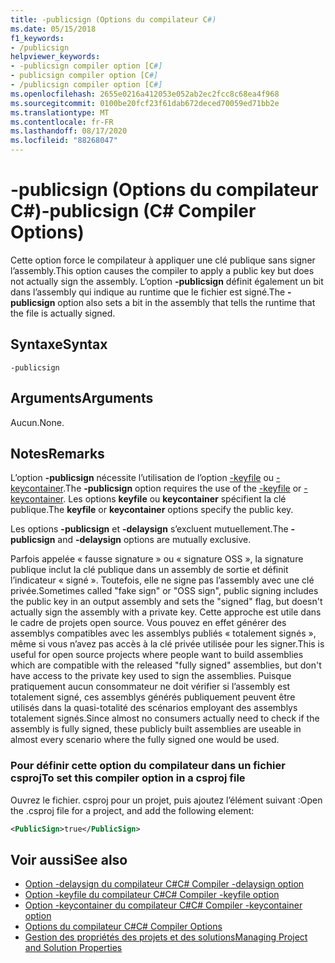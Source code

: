```yaml
---
title: -publicsign (Options du compilateur C#)
ms.date: 05/15/2018
f1_keywords:
- /publicsign
helpviewer_keywords:
- -publicsign compiler option [C#]
- publicsign compiler option [C#]
- /publicsign compiler option [C#]
ms.openlocfilehash: 2655e0216a412053e052ab2ec2fcc8c68ea4f968
ms.sourcegitcommit: 0100be20fcf23f61dab672deced70059ed71bb2e
ms.translationtype: MT
ms.contentlocale: fr-FR
ms.lasthandoff: 08/17/2020
ms.locfileid: "88268047"
---
```

# <a name="-publicsign-c-compiler-options"></a><span data-ttu-id="5f906-102">-publicsign (Options du compilateur C#)</span><span class="sxs-lookup"><span data-stu-id="5f906-102">-publicsign (C# Compiler Options)</span></span>

<span data-ttu-id="5f906-103">Cette option force le compilateur à appliquer une clé publique sans signer l’assembly.</span><span class="sxs-lookup"><span data-stu-id="5f906-103">This option causes the compiler to apply a public key but does not actually sign the assembly.</span></span> <span data-ttu-id="5f906-104">L’option **-publicsign** définit également un bit dans l’assembly qui indique au runtime que le fichier est signé.</span><span class="sxs-lookup"><span data-stu-id="5f906-104">The **-publicsign** option also sets a bit in the assembly that tells the runtime that the file is actually signed.</span></span>

## <a name="syntax"></a><span data-ttu-id="5f906-105">Syntaxe</span><span class="sxs-lookup"><span data-stu-id="5f906-105">Syntax</span></span>

```console
-publicsign
```

## <a name="arguments"></a><span data-ttu-id="5f906-106">Arguments</span><span class="sxs-lookup"><span data-stu-id="5f906-106">Arguments</span></span>

<span data-ttu-id="5f906-107">Aucun.</span><span class="sxs-lookup"><span data-stu-id="5f906-107">None.</span></span>

## <a name="remarks"></a><span data-ttu-id="5f906-108">Notes</span><span class="sxs-lookup"><span data-stu-id="5f906-108">Remarks</span></span>

<span data-ttu-id="5f906-109">L’option **-publicsign** nécessite l’utilisation de l’option [-keyfile](keyfile-compiler-option.md) ou [-keycontainer](keycontainer-compiler-option.md).</span><span class="sxs-lookup"><span data-stu-id="5f906-109">The **-publicsign** option requires the use of the [-keyfile](keyfile-compiler-option.md) or [-keycontainer](keycontainer-compiler-option.md).</span></span> <span data-ttu-id="5f906-110">Les options **keyfile** ou **keycontainer** spécifient la clé publique.</span><span class="sxs-lookup"><span data-stu-id="5f906-110">The **keyfile** or **keycontainer** options specify the public key.</span></span>

<span data-ttu-id="5f906-111">Les options **-publicsign** et **-delaysign** s’excluent mutuellement.</span><span class="sxs-lookup"><span data-stu-id="5f906-111">The **-publicsign** and **-delaysign** options are mutually exclusive.</span></span>

<span data-ttu-id="5f906-112">Parfois appelée « fausse signature » ou « signature OSS », la signature publique inclut la clé publique dans un assembly de sortie et définit l’indicateur « signé ». Toutefois, elle ne signe pas l’assembly avec une clé privée.</span><span class="sxs-lookup"><span data-stu-id="5f906-112">Sometimes called "fake sign" or "OSS sign", public signing includes the public key in an output assembly and sets the "signed" flag, but doesn't actually sign the assembly with a private key.</span></span> <span data-ttu-id="5f906-113">Cette approche est utile dans le cadre de projets open source. Vous pouvez en effet générer des assemblys compatibles avec les assemblys publiés « totalement signés », même si vous n’avez pas accès à la clé privée utilisée pour les signer.</span><span class="sxs-lookup"><span data-stu-id="5f906-113">This is useful for open source projects where people want to build assemblies which are compatible with the released "fully signed" assemblies, but don't have access to the private key used to sign the assemblies.</span></span> <span data-ttu-id="5f906-114">Puisque pratiquement aucun consommateur ne doit vérifier si l’assembly est totalement signé, ces assemblys générés publiquement peuvent être utilisés dans la quasi-totalité des scénarios employant des assemblys totalement signés.</span><span class="sxs-lookup"><span data-stu-id="5f906-114">Since almost no consumers actually need to check if the assembly is fully signed, these publicly built assemblies are useable in almost every scenario where the fully signed one would be used.</span></span>

### <a name="to-set-this-compiler-option-in-a-csproj-file"></a><span data-ttu-id="5f906-115">Pour définir cette option du compilateur dans un fichier csproj</span><span class="sxs-lookup"><span data-stu-id="5f906-115">To set this compiler option in a csproj file</span></span>

<span data-ttu-id="5f906-116">Ouvrez le fichier. csproj pour un projet, puis ajoutez l’élément suivant :</span><span class="sxs-lookup"><span data-stu-id="5f906-116">Open the .csproj file for a project, and add the following element:</span></span>

```xml
<PublicSign>true</PublicSign>
```

## <a name="see-also"></a><span data-ttu-id="5f906-117">Voir aussi</span><span class="sxs-lookup"><span data-stu-id="5f906-117">See also</span></span>

- [<span data-ttu-id="5f906-118">Option -delaysign du compilateur C#</span><span class="sxs-lookup"><span data-stu-id="5f906-118">C# Compiler -delaysign option</span></span>](delaysign-compiler-option.md)
- [<span data-ttu-id="5f906-119">Option -keyfile du compilateur C#</span><span class="sxs-lookup"><span data-stu-id="5f906-119">C# Compiler -keyfile option</span></span>](keyfile-compiler-option.md)
- [<span data-ttu-id="5f906-120">Option -keycontainer du compilateur C#</span><span class="sxs-lookup"><span data-stu-id="5f906-120">C# Compiler -keycontainer option</span></span>](keycontainer-compiler-option.md)
- [<span data-ttu-id="5f906-121">Options du compilateur C#</span><span class="sxs-lookup"><span data-stu-id="5f906-121">C# Compiler Options</span></span>](index.md)
- [<span data-ttu-id="5f906-122">Gestion des propriétés des projets et des solutions</span><span class="sxs-lookup"><span data-stu-id="5f906-122">Managing Project and Solution Properties</span></span>](/visualstudio/ide/managing-project-and-solution-properties)
